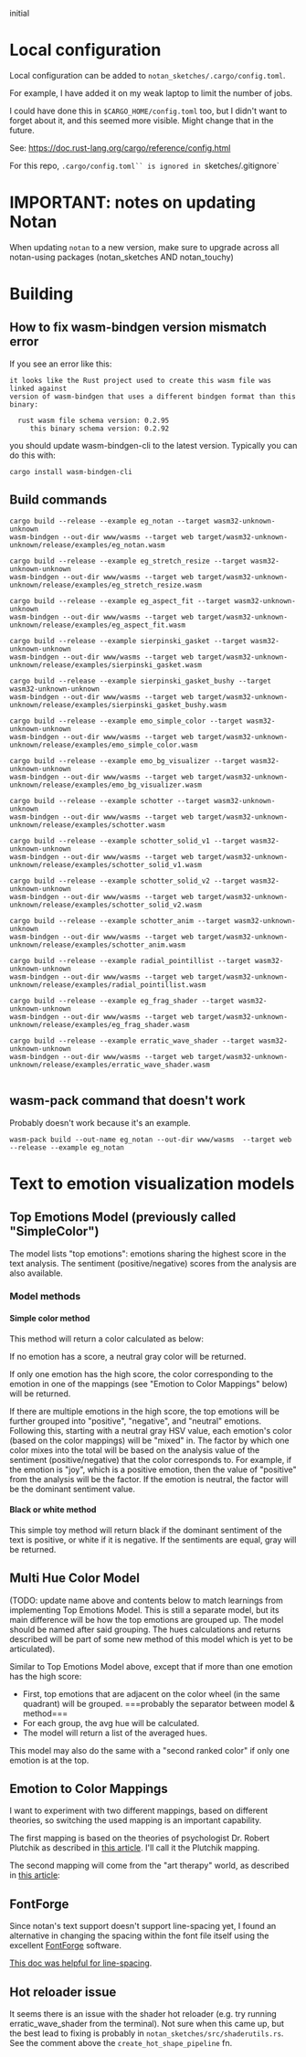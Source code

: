 initial

# Local configuration

Local configuration can be added to `notan_sketches/.cargo/config.toml`.

For example, I have added it on my weak laptop to limit the number of jobs.

I could have done this in `$CARGO_HOME/config.toml` too, but I didn't want to forget about it, and this seemed more visible. Might change that in the future.

See: https://doc.rust-lang.org/cargo/reference/config.html

For this repo, `.cargo/config.toml`` is ignored in `sketches/.gitignore`


# IMPORTANT: notes on updating Notan

When updating `notan` to a new version, make sure to upgrade across all notan-using packages (notan_sketches AND notan_touchy)

# Building

## How to fix wasm-bindgen version mismatch error

If you see an error like this:

```
it looks like the Rust project used to create this wasm file was linked against
version of wasm-bindgen that uses a different bindgen format than this binary:

  rust wasm file schema version: 0.2.95
     this binary schema version: 0.2.92
```

you should update wasm-bindgen-cli to the latest version. Typically you can do this with:

`cargo install wasm-bindgen-cli`


## Build commands

```
cargo build --release --example eg_notan --target wasm32-unknown-unknown
wasm-bindgen --out-dir www/wasms --target web target/wasm32-unknown-unknown/release/examples/eg_notan.wasm

cargo build --release --example eg_stretch_resize --target wasm32-unknown-unknown
wasm-bindgen --out-dir www/wasms --target web target/wasm32-unknown-unknown/release/examples/eg_stretch_resize.wasm

cargo build --release --example eg_aspect_fit --target wasm32-unknown-unknown
wasm-bindgen --out-dir www/wasms --target web target/wasm32-unknown-unknown/release/examples/eg_aspect_fit.wasm

cargo build --release --example sierpinski_gasket --target wasm32-unknown-unknown
wasm-bindgen --out-dir www/wasms --target web target/wasm32-unknown-unknown/release/examples/sierpinski_gasket.wasm

cargo build --release --example sierpinski_gasket_bushy --target wasm32-unknown-unknown
wasm-bindgen --out-dir www/wasms --target web target/wasm32-unknown-unknown/release/examples/sierpinski_gasket_bushy.wasm

cargo build --release --example emo_simple_color --target wasm32-unknown-unknown
wasm-bindgen --out-dir www/wasms --target web target/wasm32-unknown-unknown/release/examples/emo_simple_color.wasm

cargo build --release --example emo_bg_visualizer --target wasm32-unknown-unknown
wasm-bindgen --out-dir www/wasms --target web target/wasm32-unknown-unknown/release/examples/emo_bg_visualizer.wasm

cargo build --release --example schotter --target wasm32-unknown-unknown
wasm-bindgen --out-dir www/wasms --target web target/wasm32-unknown-unknown/release/examples/schotter.wasm

cargo build --release --example schotter_solid_v1 --target wasm32-unknown-unknown
wasm-bindgen --out-dir www/wasms --target web target/wasm32-unknown-unknown/release/examples/schotter_solid_v1.wasm

cargo build --release --example schotter_solid_v2 --target wasm32-unknown-unknown
wasm-bindgen --out-dir www/wasms --target web target/wasm32-unknown-unknown/release/examples/schotter_solid_v2.wasm

cargo build --release --example schotter_anim --target wasm32-unknown-unknown
wasm-bindgen --out-dir www/wasms --target web target/wasm32-unknown-unknown/release/examples/schotter_anim.wasm

cargo build --release --example radial_pointillist --target wasm32-unknown-unknown
wasm-bindgen --out-dir www/wasms --target web target/wasm32-unknown-unknown/release/examples/radial_pointillist.wasm

cargo build --release --example eg_frag_shader --target wasm32-unknown-unknown
wasm-bindgen --out-dir www/wasms --target web target/wasm32-unknown-unknown/release/examples/eg_frag_shader.wasm

cargo build --release --example erratic_wave_shader --target wasm32-unknown-unknown
wasm-bindgen --out-dir www/wasms --target web target/wasm32-unknown-unknown/release/examples/erratic_wave_shader.wasm


```

## wasm-pack command that doesn't work

Probably doesn't work because it's an example.

```
wasm-pack build --out-name eg_notan --out-dir www/wasms  --target web --release --example eg_notan
```


# Text to emotion visualization models

## Top Emotions Model (previously called "SimpleColor")

The model lists "top emotions": emotions sharing the highest score in the text analysis. The sentiment (positive/negative) scores from the analysis are also available.

### Model methods

#### Simple color method

This method will return a color calculated as below:

If no emotion has a score, a neutral gray color will be returned.

If only one emotion has the high score, the color corresponding to the emotion in one of the mappings (see "Emotion to Color Mappings" below) will be returned.

If there are multiple emotions in the high score, the top emotions will be further grouped into "positive",  "negative", and "neutral" emotions. Following this, starting with a neutral gray HSV value, each emotion's color (based on the color mappings) will be "mixed" in. The factor by which one color mixes into the total will be based on the analysis value of the sentiment (positive/negative) that the color corresponds to. For example, if the emotion is "joy", which is a positive emotion, then the value of "positive" from the analysis will be the factor. If the emotion is neutral, the factor will be the dominant sentiment value.

#### Black or white method

This simple toy method will return black if the dominant sentiment of the text is positive, or white if it is negative. If the sentiments are equal, gray will be returned.


## Multi Hue Color Model
(TODO: update name above and contents below to match learnings from implementing Top Emotions Model. This is still a separate model, but its main difference will be how the top emotions are grouped up. The model should be named after said grouping. The hues calculations and returns described will be part of some new method of this model which is yet to be articulated).

Similar to Top Emotions Model above, except that if more than one emotion has the high score:

* First, top emotions that are adjacent on the color wheel (in the same quadrant) will be grouped.
===probably the separator between model & method===
* For each group, the avg hue will be calculated.
* The model will return a list of the averaged hues.

This model may also do the same with a "second ranked color" if only one emotion is at the top.


## Emotion to Color Mappings
I want to experiment with two different mappings, based on different theories, so switching the used mapping is an important capability.

The first mapping is based on the theories of psychologist Dr. Robert Plutchik as described in [this article](http://shelleycrick.com/how-color-affects-emotions/). I'll call it the Plutchik mapping.


The second mapping will come from the "art therapy" world, as described in [this article](http://www.arttherapyblog.com/online/color-meanings-symbolism):


## FontForge

Since notan's text support doesn't support line-spacing yet, I found an alternative in changing the spacing within the font file itself using the excellent [FontForge](https://fontforge.org/en-US/) software.

[This doc was helpful for line-spacing](http://designwithfontforge.com/en-US/Line_Spacing.html).


## Hot reloader issue

It seems there is an issue with the shader hot reloader (e.g. try running erratic_wave_shader from the terminal). Not sure when this came up, but the best lead to fixing is probably in `notan_sketches/src/shaderutils.rs`. See the comment above the `create_hot_shape_pipeline` fn.
